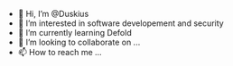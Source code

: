 - 👋 Hi, I’m @Duskius
- 👀 I’m interested in software developement and security
- 🌱 I’m currently learning Defold 
- 💞️ I’m looking to collaborate on ...
- 📫 How to reach me ...

<!---
Duskius/Duskius is a ✨ special ✨ repository because its `README.md` (this file) appears on your GitHub profile.
You can click the Preview link to take a look at your changes.
--->
